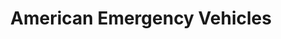 ---
title: "American Emergency Vehicles"
url: /jefferson/american-emergency-vehicles/
shop: Sanitätshaus
---